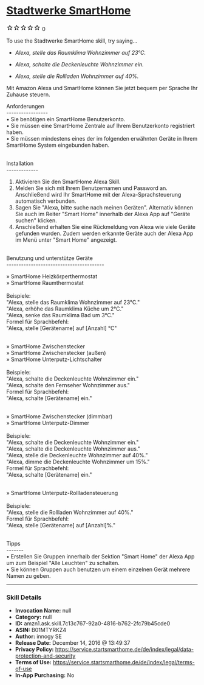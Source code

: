 # [Stadtwerke SmartHome](http://alexa.amazon.com/#skills/amzn1.ask.skill.7c13c767-92a0-4816-b762-2fc79b45cde0)
![0 stars](../../images/ic_star_border_black_18dp_1x.png)![0 stars](../../images/ic_star_border_black_18dp_1x.png)![0 stars](../../images/ic_star_border_black_18dp_1x.png)![0 stars](../../images/ic_star_border_black_18dp_1x.png)![0 stars](../../images/ic_star_border_black_18dp_1x.png) 0

To use the Stadtwerke SmartHome skill, try saying...

* *Alexa, stelle das Raumklima Wohnzimmer auf 23°C.*

* *Alexa, schalte die Deckenleuchte Wohnzimmer ein.*

* *Alexa, stelle die Rollladen Wohnzimmer auf 40%.*

Mit Amazon Alexa und SmartHome können Sie jetzt bequem per Sprache Ihr Zuhause steuern.<br/>

Anforderungen<br/>
-----------------<br/>
• Sie benötigen ein SmartHome Benutzerkonto.<br/>
• Sie müssen eine SmartHome Zentrale auf Ihrem Benutzerkonto registriert haben.<br/>
• Sie müssen mindestens eines der im folgenden erwähnten Geräte in Ihrem SmartHome System eingebunden haben.<br/><br/>

Installation<br/>
-------------<br/>
1. Aktivieren Sie den SmartHome Alexa Skill.<br/>
2. Melden Sie sich mit Ihrem Benutzernamen und Password an. Anschließend wird Ihr SmartHome mit der Alexa-Sprachsteuerung automatisch verbunden.<br/>
3. Sagen Sie "Alexa, bitte suche nach meinen Geräten". Alternativ können Sie auch im Reiter "Smart Home" innerhalb der Alexa App auf "Geräte suchen" klicken.<br/>
4. Anschießend erhalten Sie eine Rückmeldung von Alexa wie viele Geräte gefunden wurden. Zudem werden erkannte Geräte auch der Alexa App im Menü unter "Smart Home" angezeigt.<br/><br/>

Benutzung und unterstütze Geräte<br/>
----------------------------------------<br/>

» SmartHome Heizkörperthermostat<br/>
» SmartHome Raumthermostat<br/><br/>
Beispiele:<br/>
"Alexa, stelle das Raumklima Wohnzimmer auf 23°C."<br/>
"Alexa, erhöhe das Raumklima Küche um 2°C."<br/>
"Alexa, senke das Raumklima Bad um 3°C."<br/>
Formel für Sprachbefehl:<br/>
"Alexa, stelle [Gerätename] auf [Anzahl] °C"<br/><br/>

» SmartHome Zwischenstecker<br/>
» SmartHome Zwischenstecker (außen)<br/>
» SmartHome Unterputz-Lichtschalter<br/><br/>
Beispiele:<br/>
"Alexa, schalte die Deckenleuchte Wohnzimmer ein."<br/>
"Alexa, schalte den Fernseher Wohnzimmer aus."<br/>
Formel für Sprachbefehl:<br/>
"Alexa, schalte [Gerätename] ein."<br/><br/>

» SmartHome Zwischenstecker (dimmbar)<br/>
» SmartHome Unterputz-Dimmer<br/><br/>
Beispiele:<br/>
"Alexa, schalte die Deckenleuchte Wohnzimmer ein."<br/>
"Alexa, schalte die Deckenleuchte Wohnzimmer aus."<br/>
"Alexa, stelle die Deckenleuchte Wohnzimmer auf 40%."<br/>
"Alexa, dimme die Deckenleuchte Wohnzimmer um 15%."<br/>
Formel für Sprachbefehl:<br/>
"Alexa, schalte [Gerätename] ein."<br/><br/>

» SmartHome Unterputz-Rollladensteuerung<br/><br/>
Beispiele:<br/>
"Alexa, stelle die Rollladen Wohnzimmer auf 40%."<br/>
Formel für Sprachbefehl:<br/>
"Alexa, stelle [Gerätename] auf [Anzahl]%."<br/><br/>

Tipps<br/>
-------<br/>
• Erstellen Sie Gruppen innerhalb der Sektion "Smart Home" der Alexa App um zum Beispiel "Alle Leuchten" zu schalten.<br/>
• Sie können Gruppen auch benutzen um einem einzelnen Gerät mehrere Namen zu geben.<br/>

***

### Skill Details

* **Invocation Name:** null
* **Category:** null
* **ID:** amzn1.ask.skill.7c13c767-92a0-4816-b762-2fc79b45cde0
* **ASIN:** B01MTYRKZ4
* **Author:** innogy SE
* **Release Date:** December 14, 2016 @ 13:49:37
* **Privacy Policy:** https://service.startsmarthome.de/de/index/legal/data-protection-and-security
* **Terms of Use:** https://service.startsmarthome.de/de/index/legal/terms-of-use
* **In-App Purchasing:** No
